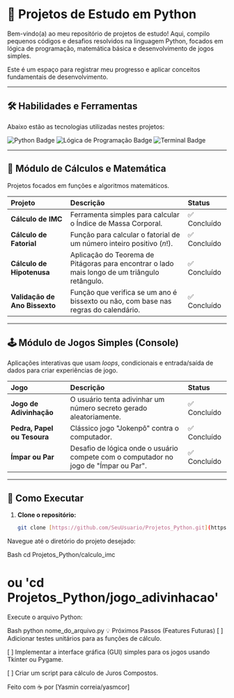 # 🐍 Projetos de Estudo em Python

Bem-vindo(a) ao meu repositório de projetos de estudo! Aqui, compilo pequenos códigos e desafios resolvidos na linguagem Python, focados em lógica de programação, matemática básica e desenvolvimento de jogos simples.

Este é um espaço para registrar meu progresso e aplicar conceitos fundamentais de desenvolvimento.

---

## 🛠️ Habilidades e Ferramentas

Abaixo estão as tecnologias utilizadas nestes projetos:

<p align="left">
  <img src="https://img.shields.io/badge/Python-3776AB?style=for-the-badge&logo=python&logoColor=white" alt="Python Badge" />
  <img src="https://img.shields.io/badge/Lógica_de_Programação-563D7C?style=for-the-badge&logo=coffeescript&logoColor=white" alt="Lógica de Programação Badge" />
  <img src="https://img.shields.io/badge/Desenvolvimento_Console-black?style=for-the-badge&logo=terminal&logoColor=white" alt="Terminal Badge" />
</p>

---

## 🔢 Módulo de Cálculos e Matemática

Projetos focados em funções e algoritmos matemáticos.

| Projeto | Descrição | Status |
| :--- | :--- | :--- |
| **Cálculo de IMC** | Ferramenta simples para calcular o Índice de Massa Corporal. | ✅ Concluído |
| **Cálculo de Fatorial** | Função para calcular o fatorial de um número inteiro positivo ($n!$). | ✅ Concluído |
| **Cálculo de Hipotenusa** | Aplicação do Teorema de Pitágoras para encontrar o lado mais longo de um triângulo retângulo. | ✅ Concluído |
| **Validação de Ano Bissexto** | Função que verifica se um ano é bissexto ou não, com base nas regras do calendário. | ✅ Concluído |

---

## 🕹️ Módulo de Jogos Simples (Console)

Aplicações interativas que usam *loops*, condicionais e entrada/saída de dados para criar experiências de jogo.

| Jogo | Descrição | Status |
| :--- | :--- | :--- |
| **Jogo de Adivinhação** | O usuário tenta adivinhar um número secreto gerado aleatoriamente. | ✅ Concluído |
| **Pedra, Papel ou Tesoura** | Clássico jogo "Jokenpô" contra o computador. | ✅ Concluído |
| **Ímpar ou Par** | Desafio de lógica onde o usuário compete com o computador no jogo de "Ímpar ou Par". | ✅ Concluído |

---

## 🚀 Como Executar

1. **Clone o repositório:**
   ```bash
   git clone [https://github.com/SeuUsuario/Projetos_Python.git](https://github.com/SeuUsuario/Projetos_Python.git)
Navegue até o diretório do projeto desejado:

Bash
cd Projetos_Python/calculo_imc 
# ou 'cd Projetos_Python/jogo_adivinhacao'
Execute o arquivo Python:

Bash
python nome_do_arquivo.py
💡 Próximos Passos (Features Futuras)
[ ] Adicionar testes unitários para as funções de cálculo.

[ ] Implementar a interface gráfica (GUI) simples para os jogos usando Tkinter ou Pygame.

[ ] Criar um script para cálculo de Juros Compostos.

Feito com ☕ por [Yasmin correia/yasmcor]
